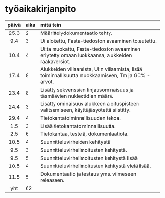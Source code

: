 # työaikakirjanpito

| päivä | aika | mitä tein  |
| :----:|:-----| :-----|
| 25.3  | 2    | Määrittelydokumentaatio tehty. |
| 9.4   | 3    | Ui aloitettu, Fasta-tiedoston avaaminen toteutettu. |
| 10.4  | 4    | Ui:ta muokattu, Fasta-tiedoston avaaminen eriytetty omaan luokkaansa, alukkeiden raakaversiot. |
| 17.4  | 8    | Alukkeiden viilaamista, UI:n viilaamista, lisää toiminnallisuutta muokkaamiseen, Tm ja GC% -arvot. |
| 23.4  | 8    | Lisätty sekvenssien linjausominaisuus ja täsmäävien nukleotidien määrä. |
| 24.4  | 3    | Lisätty ominaisuus alukkeen aloituspisteen valitsemiseen, käyttäjäsyötettä siistitty. |
| 29.4  | 4    | Tietokantatoiminnallisuuden tekoa. |
| 1.5   | 3    | Lisää tietokantatoiminnallisuutta. |
| 2.5   | 6    | Tietokantaa, testejä, dokumentaatiota. |
| 10.5  | 4    | Suunnitteluvirheiden kehitystä |
| 9.5   | 3    | Suunnitteluvirheilmoitusten kehitystä. |
| 9.5   | 5    | Suunnitteluvirheilmoitusten kehitystä lisää. |
| 10.5  | 4    | Suunnitteluvirheilmoitusten kehitystä vielä lisää. |
| 11.5  | 5    | Dokumentaatio ja testaus yms. viimeseen releaseen. |
| yht   | 62   |

